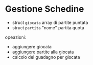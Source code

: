 # Gestione Schedine

- struct `giocata`
    array di partite
    puntata
- struct `partita`
    "nome" partita
    quota

opeazioni:
 - aggiungere giocata
 - aggiungere partite alla giocata
 - calcolo del guadagno per giocata
